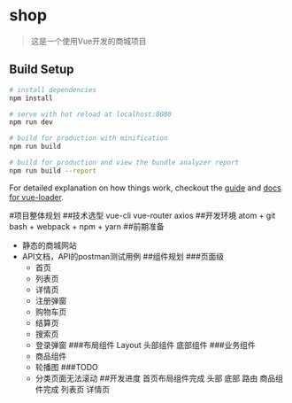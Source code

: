 # shop

> 这是一个使用Vue开发的商城项目

## Build Setup

``` bash
# install dependencies
npm install

# serve with hot reload at localhost:8080
npm run dev

# build for production with minification
npm run build

# build for production and view the bundle analyzer report
npm run build --report
```

For detailed explanation on how things work, checkout the [guide](http://vuejs-templates.github.io/webpack/) and [docs for vue-loader](http://vuejs.github.io/vue-loader).

#项目整体规划
##技术选型
vue-cli vue-router axios
##开发环境
  atom + git bash + webpack + npm + yarn
##前期准备
- 静态的商城网站
- API文档，API的postman测试用例
##组件规划
###页面级
  - 首页
  - 列表页
  - 详情页  
  - 注册弹窗
  - 购物车页
  - 结算页
  - 搜索页
  - 登录弹窗
###布局组件
  Layout
  头部组件
  底部组件
###业务组件
  - 商品组件
  - 轮播图
###TODO
  - 分类页面无法滚动
##开发进度
  首页布局组件完成
  头部
  底部
  路由
  商品组件完成
  列表页
  详情页
